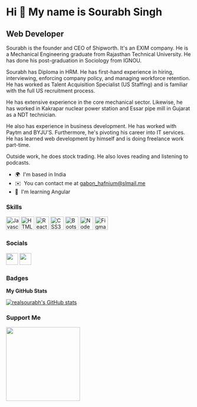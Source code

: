 Hi 👋 My name is Sourabh Singh
==============================

Web Developer
-------------

Sourabh is the founder and CEO of Shipworth. It's an EXIM company. He is a Mechanical Engineering graduate from Rajasthan Technical University. He has done his post-graduation in Sociology from IGNOU. 

Sourabh has Diploma in HRM. He has first-hand experience in hiring, interviewing, enforcing company policy, and managing workforce retention. He has worked as Talent Acquisition Specialist (US Staffing) and is familiar with the full US recruitment process.

He has extensive experience in the core mechanical sector. Likewise, he has worked in Kakrapar nuclear power station and Essar pipe mill in Gujarat as a NDT technician.

He also has experience in business development. He has worked with Paytm and BYJU'S. Furthermore, he's pivoting his career into IT services. He has learned web development by himself and is doing freelance work part-time.

Outside work, he does stock trading. He also loves reading and listening to podcasts.

* 🌍  I'm based in India
* ✉️  You can contact me at [gabon\_hafnium@slmail.me](mailto:gabon_hafnium@slmail.me)
* 🧠  I'm learning Angular

### Skills

<p align="left">
<a href="https://developer.mozilla.org/en-US/docs/Web/JavaScript" target="_blank" rel="noreferrer"><img src="https://raw.githubusercontent.com/danielcranney/readme-generator/main/public/icons/skills/javascript-colored.svg" width="36" height="36" alt="Javascript" /></a>
<a href="https://developer.mozilla.org/en-US/docs/Glossary/HTML5" target="_blank" rel="noreferrer"><img src="https://raw.githubusercontent.com/danielcranney/readme-generator/main/public/icons/skills/html5-colored.svg" width="36" height="36" alt="HTML5" /></a>
<a href="https://reactjs.org/" target="_blank" rel="noreferrer"><img src="https://raw.githubusercontent.com/danielcranney/readme-generator/main/public/icons/skills/react-colored.svg" width="36" height="36" alt="React" /></a>
<a href="https://www.w3.org/TR/CSS/#css" target="_blank" rel="noreferrer"><img src="https://raw.githubusercontent.com/danielcranney/readme-generator/main/public/icons/skills/css3-colored.svg" width="36" height="36" alt="CSS3" /></a>
<a href="https://getbootstrap.com/" target="_blank" rel="noreferrer"><img src="https://raw.githubusercontent.com/danielcranney/readme-generator/main/public/icons/skills/bootstrap-colored.svg" width="36" height="36" alt="Bootstrap" /></a>
<a href="https://nodejs.org/en/" target="_blank" rel="noreferrer"><img src="https://raw.githubusercontent.com/danielcranney/readme-generator/main/public/icons/skills/nodejs-colored.svg" width="36" height="36" alt="NodeJS" /></a>
<a href="https://www.figma.com/" target="_blank" rel="noreferrer"><img src="https://raw.githubusercontent.com/danielcranney/readme-generator/main/public/icons/skills/figma-colored.svg" width="36" height="36" alt="Figma" /></a>
</p>


### Socials

<p align="left"> <a href="https://www.github.com/realsourabh" target="_blank" rel="noreferrer"><img src="https://raw.githubusercontent.com/danielcranney/readme-generator/main/public/icons/socials/github.svg" width="32" height="32" /></a> <a href="https://www.linkedin.com/in/realsourabh" target="_blank" rel="noreferrer"><img src="https://raw.githubusercontent.com/danielcranney/readme-generator/main/public/icons/socials/linkedin.svg" width="32" height="32" /></a></p>

### Badges

<b>My GitHub Stats</b>

<a href="http://www.github.com/realsourabh"><img src="https://github-readme-stats.vercel.app/api?username=realsourabh&show_icons=true&hide=&count_private=true&title_color=0891b2&text_color=ffffff&icon_color=0891b2&bg_color=1c1917&hide_border=true&show_icons=true" alt="realsourabh's GitHub stats" /></a>

### Support Me

<a href="https://www.buymeacoffee.com/sourabhsingh"><img src="https://cdn.buymeacoffee.com/buttons/v2/default-yellow.png" width="200" /></a>
